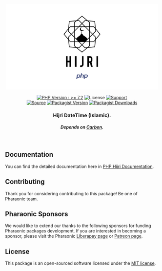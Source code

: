 <p align="center"><a href="https://pharaonic.io" target="_blank"><img src="https://raw.githubusercontent.com/Pharaonic/logos/main/php/hijri.jpg"></a></p>

<p align="center">
  <a href="https://php.net" target="_blank"><img src="https://img.shields.io/static/v1?label=PHP&message=%3E=7.2&color=blue&style=flat-square" alt="PHP Version : >= 7.2"></a>
  <img src="https://img.shields.io/static/v1?label=License&message=MIT&color=brightgreen&style=flat-square" alt="License">
  <a href="https://liberapay.com/Pharaonic" target="_blank"><img src="https://img.shields.io/liberapay/receives/Pharaonic?color=gold&label=Support&style=flat-square" alt="Support"></a>
  <br>
  <a href="https://packagist.org/packages/Pharaonic/php-hijri" target="_blank"><img src="https://img.shields.io/static/v1?label=Packagist&message=pharaonic/php-hijri&color=blue&logo=packagist&logoColor=white" alt="Source"></a>
  <a href="https://packagist.org/packages/pharaonic/php-hijri" target="_blank"><img src="https://poser.pugx.org/pharaonic/php-hijri/v" alt="Packagist Version"></a>
  <a href="https://packagist.org/packages/pharaonic/php-hijri" target="_blank"><img src="https://poser.pugx.org/pharaonic/php-hijri/downloads" alt="Packagist Downloads"></a>
</p>

<h3 align="center">Hijri DateTime (Islamic).</h3>
<h5 align="center">Depends on <a href="https://carbon.nesbot.com/" target="_blank">Carbon</a>.</h5>
<br>

## Documentation

You can find the detailed documentation here in [PHP Hijri Documentation](https://pharaonic.io/package/1-general-php/7-hijri).

## Contributing

Thank you for considering contributing to this package! Be one of Pharaonic team.

## Pharaonic Sponsors

We would like to extend our thanks to the following sponsors for funding Pharaonic packages development. If you are interested in becoming a sponsor, please visit the Pharaonic [Liberapay page](https://en.liberapay.com/Pharaonic) or [Patreon page](https://patreon.com/Pharaonic).

## License

This package is an open-sourced software licensed under the [MIT license](https://opensource.org/licenses/MIT).

